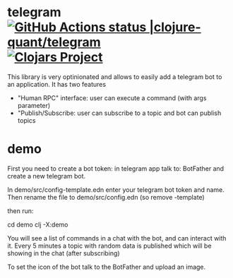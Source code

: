 # telegram [![GitHub Actions status |clojure-quant/telegram](https://github.com/clojure-quant/telegram/workflows/CI/badge.svg)](https://github.com/clojure-quant/telegram/actions?workflow=CI)[![Clojars Project](https://img.shields.io/clojars/v/io.github.clojure-quant/telegram.svg)](https://clojars.org/io.github.clojure-quant/telegram)


This library is very optinionated and allows to easily add a telegram bot to an application.
It has two features
- "Human RPC" interface: user can execute a command (with args parameter)
- "Publish/Subscribe: user can subscribe to a topic and bot can publish topics


# demo

First you need to create a bot token: in telegram app talk to: BotFather and create a new telegram bot.

In demo/src/config-template.edn enter your telegram bot token and name.
Then rename the file to demo/src/config.edn (so remove -template)

then run:

  cd demo
  clj -X:demo

You will see a list of commands in a chat with the bot, and can interact with it. Every 5 minutes a topic with random data is published which will be
showing in the chat (after subscribing)

To set the icon of the bot talk to the BotFather and upload an image.





